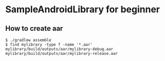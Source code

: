# SampleAndroidLibrary for beginner

## How to create aar

```shell-session
$ ./gradlew assemble
$ find mylibrary -type f -name '*.aar'
mylibrary/build/outputs/aar/mylibrary-debug.aar
mylibrary/build/outputs/aar/mylibrary-release.aar
```


